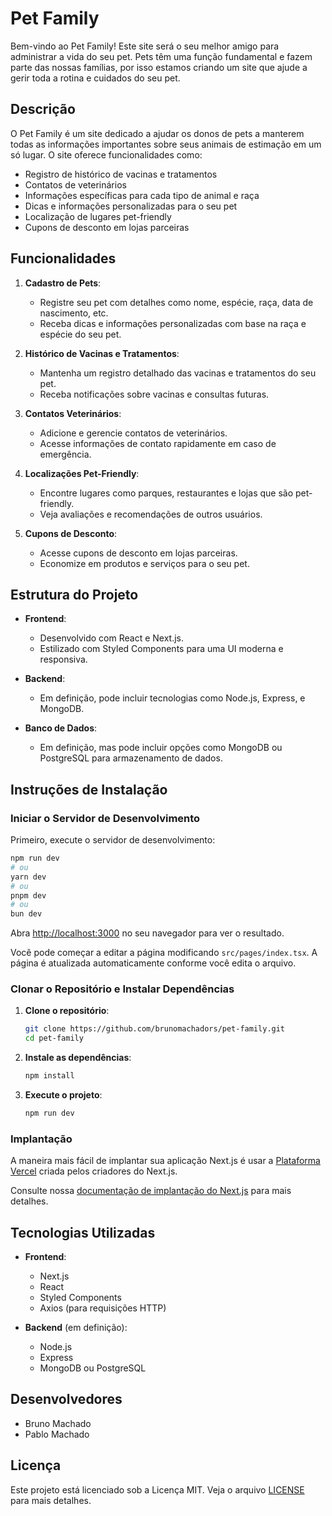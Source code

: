 # Pet Family

Bem-vindo ao Pet Family! Este site será o seu melhor amigo para administrar a vida do seu pet. Pets têm uma função fundamental e fazem parte das nossas famílias, por isso estamos criando um site que ajude a gerir toda a rotina e cuidados do seu pet.

## Descrição

O Pet Family é um site dedicado a ajudar os donos de pets a manterem todas as informações importantes sobre seus animais de estimação em um só lugar. O site oferece funcionalidades como:

- Registro de histórico de vacinas e tratamentos
- Contatos de veterinários
- Informações específicas para cada tipo de animal e raça
- Dicas e informações personalizadas para o seu pet
- Localização de lugares pet-friendly
- Cupons de desconto em lojas parceiras

## Funcionalidades

1. **Cadastro de Pets**:

   - Registre seu pet com detalhes como nome, espécie, raça, data de nascimento, etc.
   - Receba dicas e informações personalizadas com base na raça e espécie do seu pet.

2. **Histórico de Vacinas e Tratamentos**:

   - Mantenha um registro detalhado das vacinas e tratamentos do seu pet.
   - Receba notificações sobre vacinas e consultas futuras.

3. **Contatos Veterinários**:

   - Adicione e gerencie contatos de veterinários.
   - Acesse informações de contato rapidamente em caso de emergência.

4. **Localizações Pet-Friendly**:

   - Encontre lugares como parques, restaurantes e lojas que são pet-friendly.
   - Veja avaliações e recomendações de outros usuários.

5. **Cupons de Desconto**:
   - Acesse cupons de desconto em lojas parceiras.
   - Economize em produtos e serviços para o seu pet.

## Estrutura do Projeto

- **Frontend**:

  - Desenvolvido com React e Next.js.
  - Estilizado com Styled Components para uma UI moderna e responsiva.

- **Backend**:

  - Em definição, pode incluir tecnologias como Node.js, Express, e MongoDB.

- **Banco de Dados**:
  - Em definição, mas pode incluir opções como MongoDB ou PostgreSQL para armazenamento de dados.

## Instruções de Instalação

### Iniciar o Servidor de Desenvolvimento

Primeiro, execute o servidor de desenvolvimento:

```bash
npm run dev
# ou
yarn dev
# ou
pnpm dev
# ou
bun dev
```

Abra [http://localhost:3000](http://localhost:3000) no seu navegador para ver o resultado.

Você pode começar a editar a página modificando `src/pages/index.tsx`. A página é atualizada automaticamente conforme você edita o arquivo.

### Clonar o Repositório e Instalar Dependências

1. **Clone o repositório**:

   ```bash
   git clone https://github.com/brunomachadors/pet-family.git
   cd pet-family
   ```

2. **Instale as dependências**:

   ```bash
   npm install
   ```

3. **Execute o projeto**:

   ```bash
   npm run dev
   ```

### Implantação

A maneira mais fácil de implantar sua aplicação Next.js é usar a [Plataforma Vercel](https://vercel.com/new?utm_medium=default-template&filter=next.js&utm_source=create-next-app&utm_campaign=create-next-app-readme) criada pelos criadores do Next.js.

Consulte nossa [documentação de implantação do Next.js](https://nextjs.org/docs/deployment) para mais detalhes.

## Tecnologias Utilizadas

- **Frontend**:

  - Next.js
  - React
  - Styled Components
  - Axios (para requisições HTTP)

- **Backend** (em definição):
  - Node.js
  - Express
  - MongoDB ou PostgreSQL

## Desenvolvedores

- Bruno Machado
- Pablo Machado

## Licença

Este projeto está licenciado sob a Licença MIT. Veja o arquivo [LICENSE](LICENSE) para mais detalhes.
